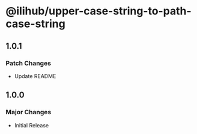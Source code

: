 # @ilihub/upper-case-string-to-path-case-string

## 1.0.1

### Patch Changes

- Update README

## 1.0.0

### Major Changes

- Initial Release

